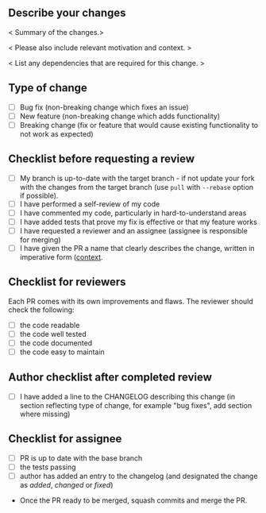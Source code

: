 ## Describe your changes
< Summary of the changes.>

< Please also include relevant motivation and context. >

< List any dependencies that are required for this change. >

## Type of change

- [ ] Bug fix (non-breaking change which fixes an issue)
- [ ] New feature (non-breaking change which adds functionality)
- [ ] Breaking change (fix or feature that would cause existing functionality to not work as expected)

## Checklist before requesting a review

- [ ] My branch is up-to-date with the target branch - if not update your fork with the changes from the target branch (use `pull` with `--rebase` option if possible).
- [ ] I have performed a self-review of my code
- [ ] I have commented my code, particularly in hard-to-understand areas
- [ ] I have added tests that prove my fix is effective or that my feature works
- [ ] I have requested a reviewer and an assignee (assignee is responsible for merging)
- [ ] I have given the PR a name that clearly describes the change, written in imperative form ([context](https://www.gitkraken.com/learn/git/best-practices/git-commit-message#using-imperative-verb-form).
## Checklist for reviewers

Each PR comes with its own improvements and flaws. The reviewer should check the following:
- [ ] the code readable
- [ ] the code well tested
- [ ] the code documented
- [ ] the code easy to maintain

## Author checklist after completed review

- [ ] I have added a line to the CHANGELOG describing this change (in section
  reflecting type of change, for example "bug fixes", add section where
  missing)

## Checklist for assignee

- [ ] PR is up to date with the base branch
- [ ] the tests passing
- [ ] author has added an entry to the changelog (and designated the change as *added*, *changed* or *fixed*)
- Once the PR ready to be merged, squash commits and merge the PR.
